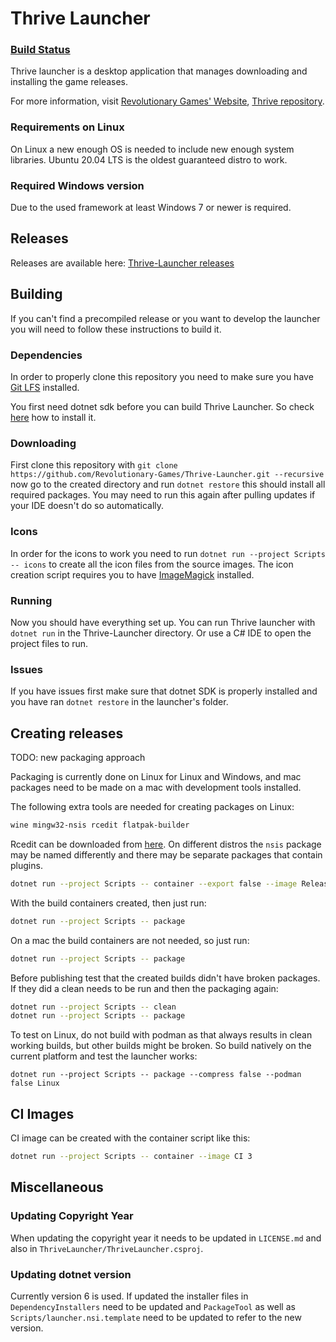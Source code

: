 Thrive Launcher
===============

### [Build Status](https://dev.revolutionarygamesstudio.com/ci/2)

Thrive launcher is a desktop application that manages downloading and
installing the game releases.

For more information, visit [Revolutionary Games' Website](http://revolutionarygamesstudio.com/), 
[Thrive repository](https://github.com/Revolutionary-Games/Thrive).



### Requirements on Linux

On Linux a new enough OS is needed to include new enough system
libraries. Ubuntu 20.04 LTS is the oldest guaranteed distro to work.


### Required Windows version

Due to the used framework at least Windows 7 or newer is required.

Releases
--------

Releases are available here:
[Thrive-Launcher releases](https://github.com/Revolutionary-Games/Thrive-Launcher/releases)


Building
--------

If you can't find a precompiled release or you want to develop the
launcher you will need to follow these instructions to build it.

### Dependencies

In order to properly clone this repository you need to make sure you
have [Git LFS](https://git-lfs.github.com/) installed.

You first need dotnet sdk before you can build Thrive Launcher. So
check [here](https://dotnet.microsoft.com/en-us/download)
how to install it.

### Downloading

First clone this repository with `git clone
https://github.com/Revolutionary-Games/Thrive-Launcher.git --recursive` now go to
the created directory and run `dotnet restore` this should install all
required packages. You may need to run this again after pulling updates
if your IDE doesn't do so automatically.

### Icons

In order for the icons to work you need to run `dotnet run --project Scripts -- icons` to
create all the icon files from the source images. The icon creation
script requires you to
have [ImageMagick](https://www.imagemagick.org/) installed.

### Running

Now you should have everything set up. You can run Thrive launcher
with `dotnet run` in the Thrive-Launcher directory. Or use a C# IDE to
open the project files to run.

### Issues

If you have issues first make sure that dotnet SDK is properly
installed and you have ran `dotnet restore` in the launcher's folder.


Creating releases
-----------------

TODO: new packaging approach

Packaging is currently done on Linux for Linux and Windows, and mac
packages need to be made on a mac with development tools installed.

The following extra tools are needed for creating packages on Linux:
```sh
wine mingw32-nsis rcedit flatpak-builder
```

Rcedit can be downloaded from
[here](https://github.com/electron/rcedit/releases). On different
distros the `nsis` package may be named differently and there may be
separate packages that contain plugins.

```sh
dotnet run --project Scripts -- container --export false --image ReleaseBuilder latest
```

With the build containers created, then just run:

```sh
dotnet run --project Scripts -- package
```

On a mac the build containers are not needed, so just run:
```sh
dotnet run --project Scripts -- package
```

Before publishing test that the created builds didn't have broken
packages. If they did a clean needs to be run and then the packaging
again:
```sh
dotnet run --project Scripts -- clean
dotnet run --project Scripts -- package
```

To test on Linux, do not build with podman as that always results in
clean working builds, but other builds might be broken. So build
natively on the current platform and test the launcher works:
```
dotnet run --project Scripts -- package --compress false --podman false Linux
```

CI Images
---------

CI image can be created with the container script like this:

```sh
dotnet run --project Scripts -- container --image CI 3
```

Miscellaneous
-------------

### Updating Copyright Year

When updating the copyright year it needs to be updated in
`LICENSE.md` and also in `ThriveLauncher/ThriveLauncher.csproj`.

### Updating dotnet version

Currently version 6 is used. If updated the installer files in
`DependencyInstallers` need to be updated and `PackageTool` as well as
`Scripts/launcher.nsi.template` need to be updated to refer to the new version.
